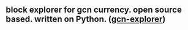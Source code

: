 ## block explorer for gcn currency. open source based. written on Python. ([gcn-explorer](http://gcnblock.com))
